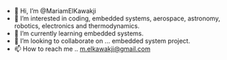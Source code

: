 - 👋 Hi, I’m @MariamElKawakji
- 👀 I’m interested in coding, embedded systems, aerospace, astronomy, robotics, electronics and thermodynamics.
- 🌱 I’m currently learning embedded systems.
- 💞️ I’m looking to collaborate on ... embedded system project.
- 📫 How to reach me .. m.elkawakji@gmail.com

<!---
MariamElKawakji/MariamElKawakji is a ✨ special ✨ repository because its `README.md` (this file) appears on your GitHub profile.
You can click the Preview link to take a look at your changes.
--->
